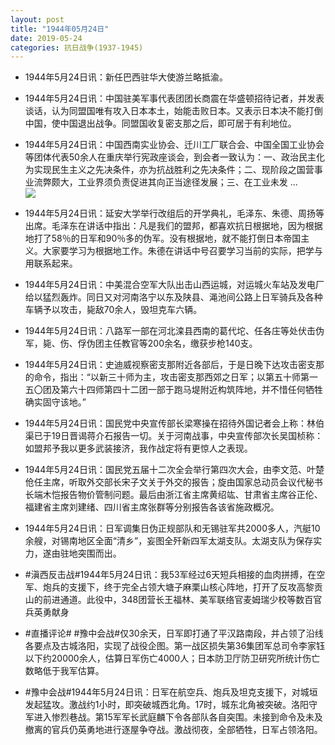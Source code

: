 ```yaml
---
layout: post
title: "1944年05月24日"
date: 2019-05-24
categories: 抗日战争(1937-1945)
---
```


<meta name="referrer" content="no-referrer" />

- 1944年5月24日讯：新任巴西驻华大使游兰略抵渝。 

- 1944年5月24日讯：中国驻美军事代表团团长商震在华盛顿招待记者，并发表谈话，认为同盟国唯有攻入日本本土，始能击败日本。又表示日本决不能打倒中国，使中国退出战争。同盟国收复密支那之后，即可居于有利地位。 

- 1944年5月24日讯：中国西南实业协会、迁川工厂联合会、中国全国工业协会等团体代表50余人在重庆举行宪政座谈会，到会者一致认为：一、政治民主化为实现民生主义之先决条件，亦为抗战胜利之先决条件；二、现阶段之国营事业流弊颇大，工业界须负责促进其向正当途径发展；三、在工业未发 ... <br/><img src="https://wx2.sinaimg.cn/large/aca367d8ly1g3cnpy1gwvj20c80bxmxa.jpg" />

- 1944年5月24日讯：延安大学举行改组后的开学典礼，毛泽东、朱德、周扬等出席。毛泽东在讲话中指出：凡是我们的盟邦，都喜欢抗日根据地，因为根据地打了58％的日军和90％多的伪军。没有根据地，就不能打倒日本帝国主义。大家要学习为根据地工作。朱德在讲话中号召要学习当前的实际，把学与用联系起来。 

- 1944年5月24日讯：中美混合空军大队出击山西运城，对运城火车站及发电厂给以猛烈轰炸。同日又对河南洛宁以东及陕县、渑池间公路上日军骑兵及各种车辆予以攻击，毙敌70余人，毁坦克车六辆。 

- 1944年5月24日讯：八路军一部在河北滦县西南的葛代坨、任各庄等处伏击伪军，毙、伤、俘伪团主任教官等200余名，缴获步枪140支。 

- 1944年5月24日讯：史迪威视察密支那附近各部后，于是日晚下达攻击密支那的命令，指出：“以新三十师为主，攻击密支那西郊之日军；以第五十师第一五〇团及第六十四师第四十二团一部于跑马堤附近构筑阵地，并不惜任何牺牲确实固守该地。” 

- 1944年5月24日讯：国民党中央宣传部长梁寒操在招待外国记者会上称：林伯渠已于19日晋谒蒋介石报告一切。关于河南战事，中央宣传部次长吴国桢称：如盟邦予我以更多武装接济，我作战定将有更惊人之表现。 

- 1944年5月24日讯：国民党五届十二次全会举行第四次大会，由李文范、叶楚伧任主席，听取外交部长宋子文关于外交的报告；旋由国家总动员会议代秘书长端木恺报告物价管制问题。最后由浙江省主席黄绍竑、甘肃省主席谷正伦、福建省主席刘建绪、四川省主席张群等分别报告各该省施政概况。 

- 1944年5月24日讯：日军调集日伪正规部队和无锡驻军共2000多人，汽艇10余艘，对锡南地区全面“清乡”，妄图全歼新四军太湖支队。太湖支队为保存实力，遂由驻地突围而出。 

- #滇西反击战#1944年5月24日讯：我53军经过6天短兵相接的血肉拼搏，在空军、炮兵的支援下，终于完全占领大塘子麻栗山核心阵地，打开了反攻高黎贡山的前进通道。此役中，348团营长王福林、美军联络官麦姆瑞少校等数百官兵英勇献身 

- #直播评论# #豫中会战#仅30余天，日军即打通了平汉路南段，并占领了沿线各要点及古城洛阳，实现了战役企图。第一战区损失第36集团军总司令李家钰以下约20000余人，估算日军伤亡4000人；日本防卫厅防卫研究所统计伤亡数略低于我军估算。 

- #豫中会战#1944年5月24日讯：日军在航空兵、炮兵及坦克支援下，对城垣发起猛攻。激战约1小时，即突破城西北角。17时，城东北角被突破。洛阳守军进入惨烈巷战。第15军军长武庭麟下令各部队各自突围。未接到命令及未及撤离的官兵仍英勇地进行逐屋争夺战。激战彻夜，全部牺牲，日军占领洛阳。 

